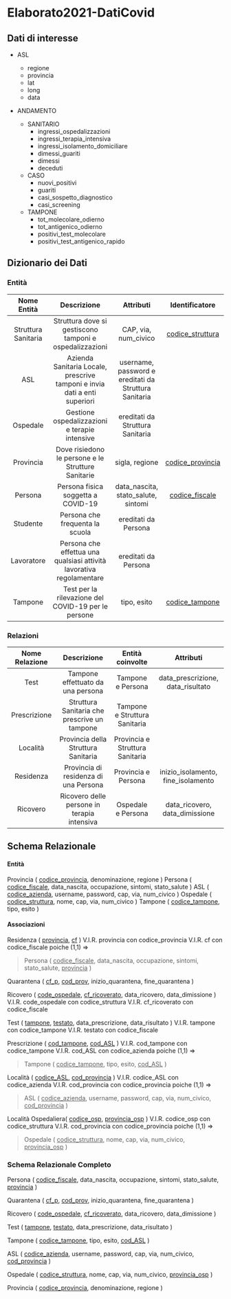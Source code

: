 # Elaborato2021-DatiCovid

## Dati di interesse

* ASL
    * regione
    * provincia
    * lat
    * long
    * data

* ANDAMENTO
    * SANITARIO
        * ingressi_ospedalizzazioni
        * ingressi_terapia_intensiva
        * ingressi_isolamento_domiciliare
        * dimessi_guariti
        * dimessi
        * deceduti
    * CASO
        * nuovi_positivi
        * guariti
        * casi_sospetto_diagnostico
        * casi_screening
    * TAMPONE
        * tot_molecolare_odierno
        * tot_antigenico_odierno
        * positivi_test_molecolare
        * positivi_test_antigenico_rapido

## Dizionario dei Dati

### Entità
| Nome Entità | Descrizione | Attributi | Identificatore |
| :---------: | :---------: | :-------: | :------------: |
| Struttura Sanitaria | Struttura dove si gestiscono tamponi e ospedalizzazioni | CAP, via, num_civico | <u>codice_struttura</u> |
| ASL | Azienda Sanitaria Locale, prescrive tamponi e invia dati a enti superiori | username, password e ereditati da Struttura Sanitaria | <u></u> |
| Ospedale | Gestione ospedalizzazioni e terapie intensive | ereditati da Struttura Sanitaria | <u></u>
| Provincia | Dove risiedono le persone e le Strutture Sanitarie | sigla, regione | <u>codice_provincia</u> |
| Persona | Persona fisica soggetta a COVID-19 | data_nascita, stato_salute, sintomi | <u>codice_fiscale</u> |
| Studente | Persona che frequenta la scuola | ereditati da Persona | |
| Lavoratore | Persona che effettua una qualsiasi attività lavorativa regolamentare | ereditati da Persona | |
| Tampone | Test per la rilevazione del COVID-19 per le persone | tipo, esito | <u>codice_tampone</u> |


### Relazioni
| Nome Relazione | Descrizione | Entità coinvolte | Attributi |
| :------------: | :---------: | :--------------: | :-------: |
| Test | Tampone effettuato da una persona | Tampone e Persona | data_prescrizione, data_risultato |
| Prescrizione | Struttura Sanitaria che prescrive un tampone | Tampone e Struttura Sanitaria | |
| Località | Provincia della Struttura Sanitaria | Provincia e Struttura Sanitaria | |
| Residenza | Provincia di residenza di una Persona | Provincia e Persona | inizio_isolamento, fine_isolamento | 
| Ricovero | Ricovero delle persone in terapia intensiva | Ospedale e Persona | data_ricovero, data_dimissione | 

## Schema Relazionale

#### Entità

Provincia ( <u>codice_provincia</u>, denominazione, regione )
Persona ( <u>codice_fiscale</u>, data_nascita, occupazione, sintomi, stato_salute )
ASL ( <u>codice_azienda</u>, username, password, cap, via, num_civico )
Ospedale ( <u>codice_struttura</u>, nome, cap, via, num_civico )
Tampone ( <u>codice_tampone</u>, tipo, esito )

#### Associazioni

Residenza ( <u>provincia</u>, <u>cf</u> )
V.I.R. provincia con codice_provincia
V.I.R. cf con codice_fiscale
poiche (1,1) => 
> Persona ( <u>codice_fiscale</u>, data_nascita, occupazione, sintomi, stato_salute, <u>provincia</u> )

Quarantena ( <u>cf_p</u>, <u>cod_prov</u>, inizio_quarantena, fine_quarantena )

Ricovero ( <u>code_ospedale</u>, <u>cf_ricoverato</u>, data_ricovero, data_dimissione )
V.I.R. code_ospedale con codice_struttura
V.I.R. cf_ricoverato con codice_fiscale

Test ( <u>tampone</u>, <u>testato</u>, data_prescrizione, data_risultato )
V.I.R. tampone con codice_tampone
V.I.R. testato con codice_fiscale

Prescrizione ( <u>cod_tampone</u>, <u>cod_ASL</u> )
V.I.R. cod_tampone con codice_tampone
V.I.R. cod_ASL con codice_azienda
poiche (1,1) =>
> Tampone ( <u>codice_tampone</u>, tipo, esito, <u>cod_ASL</u> )

Località ( <u>codice_ASL</u>, <u>cod_provincia</u> )
V.I.R. codice_ASL con codice_azienda
V.I.R. cod_provincia con codice_provincia
poiche (1,1) =>
> ASL ( <u>codice_azienda</u>, username, password, cap, via, num_civico, <u>cod_provincia</u> )

Località Ospedaliera( <u>codice_osp</u>, <u>provincia_osp</u> )
V.I.R. codice_osp con codice_struttura
V.I.R. cod_provincia con codice_provincia
poiche (1,1) =>
> Ospedale ( <u>codice_struttura</u>, nome, cap, via, num_civico, <u>provincia_osp</u> )

### Schema Relazionale Completo

Persona ( <u>codice_fiscale</u>, data_nascita, occupazione, sintomi, stato_salute, <u>provincia</u> )

Quarantena ( <u>cf_p</u>, <u>cod_prov</u>, inizio_quarantena, fine_quarantena )

Ricovero ( <u>code_ospedale</u>, <u>cf_ricoverato</u>, data_ricovero, data_dimissione )

Test ( <u>tampone</u>, <u>testato</u>, data_prescrizione, data_risultato )

Tampone ( <u>codice_tampone</u>, tipo, esito, <u>cod_ASL</u> )

ASL ( <u>codice_azienda</u>, username, password, cap, via, num_civico, <u>cod_provincia</u> )

Ospedale ( <u>codice_struttura</u>, nome, cap, via, num_civico, <u>provincia_osp</u> )

Provincia ( <u>codice_provincia</u>, denominazione, regione )